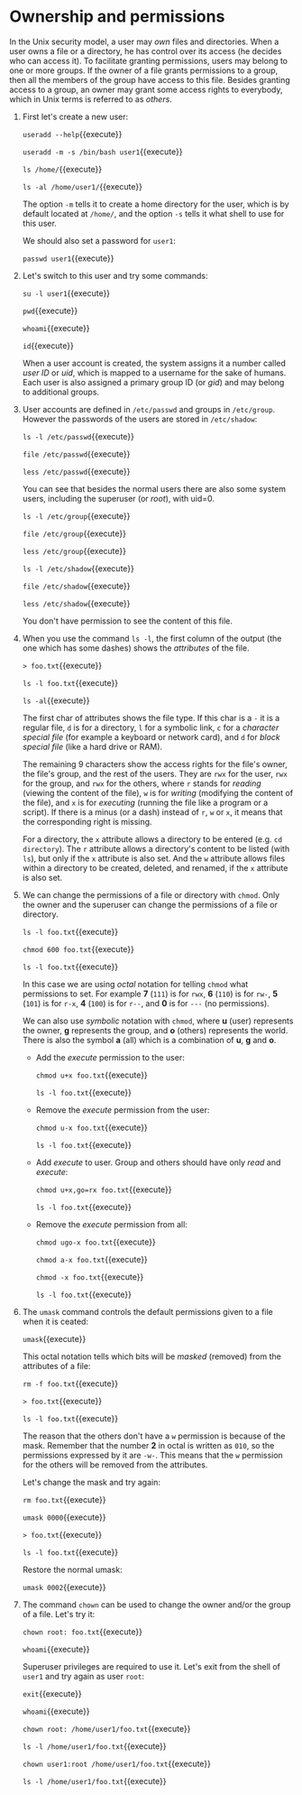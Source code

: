 # Ownership and permissions

In the Unix security model, a user may _own_ files and
directories. When a user owns a file or a directory, he has control
over its access (he decides who can access it). To facilitate granting
permissions, users may belong to one or more groups. If the owner of a
file grants permissions to a group, then all the members of the group
have access to this file. Besides granting access to a group, an owner
may grant some access rights to everybody, which in Unix terms is
referred to as _others_.

1. First let's create a new user:

   `useradd --help`{{execute}}

   `useradd -m -s /bin/bash user1`{{execute}}
   
   `ls /home/`{{execute}}
   
   `ls -al /home/user1/`{{execute}}
   
   The option `-m` tells it to create a home directory for the user,
   which is by default located at `/home/`, and the option `-s` tells
   it what shell to use for this user.
   
   We should also set a password for `user1`:
   
   `passwd user1`{{execute}}
   
2. Let's switch to this user and try some commands:

   `su -l user1`{{execute}}
   
   `pwd`{{execute}}
   
   `whoami`{{execute}}
   
   `id`{{execute}}
   
   When a user account is created, the system assigns it a number
   called _user ID_ or _uid_, which is mapped to a username for the
   sake of humans. Each user is also assigned a primary group ID (or
   _gid_) and may belong to additional groups.
   
3. User accounts are defined in `/etc/passwd` and groups in
   `/etc/group`. However the passwords of the users are stored in
   `/etc/shadow`:
   
   `ls -l /etc/passwd`{{execute}}
   
   `file /etc/passwd`{{execute}}
   
   `less /etc/passwd`{{execute}}
   
   You can see that besides the normal users there are also some
   system users, including the superuser (or _root_), with uid=0.
   
   `ls -l /etc/group`{{execute}}
   
   `file /etc/group`{{execute}}
   
   `less /etc/group`{{execute}}
   
   `ls -l /etc/shadow`{{execute}}
   
   `file /etc/shadow`{{execute}}
   
   `less /etc/shadow`{{execute}}
   
   You don't have permission to see the content of this file.

3. When you use the command `ls -l`, the first column of the output
   (the one which has some dashes) shows the _attributes_ of the file.
   
   `> foo.txt`{{execute}}
   
   `ls -l foo.txt`{{execute}}
   
   `ls -al`{{execute}}
   
   The first char of attributes shows the file type. If this char is a
   `-` it is a regular file, `d` is for a directory, `l` for a
   symbolic link, `c` for a _character special file_ (for example a
   keyboard or network card), and `d` for _block special file_ (like a
   hard drive or RAM).
   
   The remaining 9 characters show the access rights for the file's
   owner, the file's group, and the rest of the users. They are `rwx`
   for the user, `rwx` for the group, and `rwx` for the others, where
   `r` stands for _reading_ (viewing the content of the file), `w` is
   for _writing_ (modifying the content of the file), and `x` is for
   _executing_ (running the file like a program or a script). If there
   is a minus (or a dash) instead of `r`, `w` or `x`, it means that
   the corresponding right is missing.
   
   For a directory, the `x` attribute allows a directory to be entered
   (e.g. `cd directory`). The `r` attribute allows a directory's
   content to be listed (with `ls`), but only if the `x` attribute is
   also set. And the `w` attribute allows files within a directory to
   be created, deleted, and renamed, if the `x` attribute is also set.

4. We can change the permissions of a file or directory with `chmod`.
   Only the owner and the superuser can change the permissions of a file
   or directory.
   
   `ls -l foo.txt`{{execute}}
   
   `chmod 600 foo.txt`{{execute}}
   
   `ls -l foo.txt`{{execute}}
   
   In this case we are using _octal_ notation for telling `chmod` what
   permissions to set. For example **7** (`111`) is for `rwx`, **6**
   (`110`) is for `rw-`, **5** (`101`) is for `r-x`, **4** (`100`) is
   for `r--`, and **0** is for `---` (no permissions).
   
   We can also use _symbolic_ notation with `chmod`, where **u**
   (user) represents the owner, **g** represents the group, and **o**
   (others) represents the world. There is also the symbol **a** (all)
   which is a combination of **u**, **g** and **o**.
   
   - Add the _execute_ permission to the user:
   
     `chmod u+x foo.txt`{{execute}}
    
     `ls -l foo.txt`{{execute}}

   - Remove the _execute_ permission from the user:
   
     `chmod u-x foo.txt`{{execute}}
    
     `ls -l foo.txt`{{execute}}

   - Add _execute_ to user. Group and others should have only _read_
     and _execute_:
	 
     `chmod u+x,go=rx foo.txt`{{execute}}
    
     `ls -l foo.txt`{{execute}}

   - Remove the _execute_ permission from all:
   
     `chmod ugo-x foo.txt`{{execute}}
    
     `chmod a-x foo.txt`{{execute}}
    
     `chmod -x foo.txt`{{execute}}
    
     `ls -l foo.txt`{{execute}}

5. The `umask` command controls the default permissions given to a
   file when it is ceated:

   `umask`{{execute}}
   
   This octal notation tells which bits will be _masked_ (removed)
   from the attributes of a file:
   
   `rm -f foo.txt`{{execute}}
   
   `> foo.txt`{{execute}}
   
   `ls -l foo.txt`{{execute}}
   
   The reason that the others don't have a `w` permission is because
   of the mask. Remember that the number **2** in octal is written as
   `010`, so the permissions expressed by it are `-w-`. This means
   that the `w` permission for the others will be removed from the
   attributes.
   
   Let's change the mask and try again:
   
   `rm foo.txt`{{execute}}
   
   `umask 0000`{{execute}}
   
   `> foo.txt`{{execute}}
   
   `ls -l foo.txt`{{execute}}

   Restore the normal umask:
   
   `umask 0002`{{execute}}
   
6. The command `chown` can be used to change the owner and/or the
   group of a file. Let's try it:
   
   `chown root: foo.txt`{{execute}}
   
   `whoami`{{execute}}
   
   Superuser privileges are required to use it. Let's exit from the
   shell of `user1` and try again as user `root`:

   `exit`{{execute}}
   
   `whoami`{{execute}}
   
   `chown root: /home/user1/foo.txt`{{execute}}

   `ls -l /home/user1/foo.txt`{{execute}}
   
   `chown user1:root /home/user1/foo.txt`{{execute}}
   
   `ls -l /home/user1/foo.txt`{{execute}}
